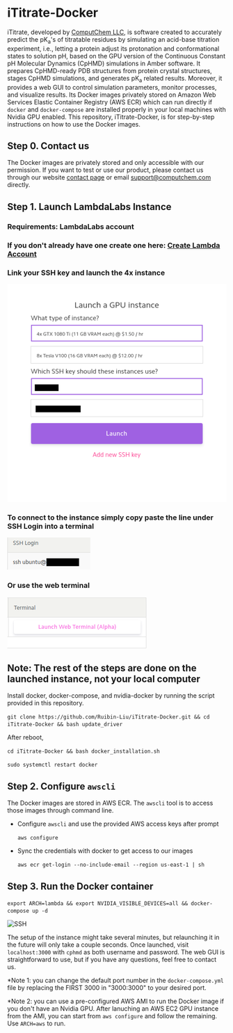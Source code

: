 # iTitrate-Docker

iTitrate, developed by [ComputChem LLC](https://www.computchem.com/), is software created to accurately predict the pK<sub>a</sub>'s of titratable residues by simulating an acid-base titration experiment, i.e., letting a protein adjust its protonation and conformational states to solution pH, based on the GPU version of the Continuous Constant pH Molecular Dynamics (CpHMD) simulations in Amber software. It prepares CpHMD-ready PDB structures from protein crystal structures, stages CpHMD simulations, and generates pK<sub>a</sub> related results. Moreover, it provides a web GUI to control simulation parameters, monitor processes, and visualize results. Its Docker images privately stored on Amazon Web Services Elastic Container Registry (AWS ECR) which can run directly if `docker` and `docker-compose` are installed properly in your local machines with Nvidia GPU enabled. This repository, iTitrate-Docker, is for step-by-step instructions on how to use the Docker images.

## Step 0. Contact us

The Docker images are privately stored and only accessible with our permission. If you want to test or use our product, please contact us through our website [contact page](https://www.computchem.com/contact) or email support@computchem.com directly.

## Step 1. Launch LambdaLabs Instance

### Requirements: LambdaLabs account

### If you don't already have one create one here: [Create Lambda Account](https://lambdalabs.com/cloud/entrance)

### Link your SSH key and launch the 4x instance

![Launch Instance](/README_IMAGES/Launch_Instance.png)

### To connect to the instance simply copy paste the line under SSH Login into a terminal

![SSH](/README_IMAGES/SSH.png)

### Or use the web terminal

![web terminal](/README_IMAGES/web_terminal.png)

## Note: The rest of the steps are done on the launched instance, not your local computer

Install docker, docker-compose, and nvidia-docker by running the script provided in this repository.
  
  ```git clone https://github.com/Ruibin-Liu/iTitrate-Docker.git && cd iTitrate-Docker && bash update_driver```

  After reboot,
  
  ```cd iTitrate-Docker && bash docker_installation.sh```

  ```sudo systemctl restart docker```

## Step 2. Configure `awscli`

The Docker images are stored in AWS ECR. The `awscli` tool is to access those images through command line.

- Configure `awscli` and use the provided AWS access keys after prompt

  ```aws configure```

- Sync the credentials with docker to get access to our images

  ```aws ecr get-login --no-include-email --region us-east-1 | sh```

## Step 3. Run the Docker container

  ```export ARCH=lambda && export NVIDIA_VISIBLE_DEVICES=all && docker-compose up -d```

![SSH](/README_IMAGES/done.png)

The setup of the instance might take several minutes, but relaunching it in the future will only take a couple seconds. Once launched, visit `localhost:3000` with `cphmd` as both username and password. The web GUI is straightforward to use, but if you have any questions, feel free to contact us.  

*Note 1: you can change the default port number in the `docker-compose.yml` file by replacing the FIRST 3000 in "3000:3000" to your desired port.

*Note 2: you can use a pre-configured AWS AMI to run the Docker image if you don't have an Nvidia GPU. After lanuching an AWS EC2 GPU instance from the AMI, you can start from `aws configure` and follow the remaining. Use `ARCH=aws` to run.

